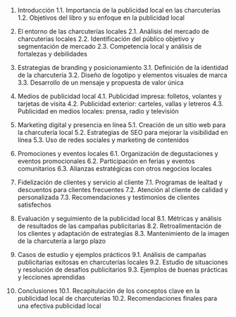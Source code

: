 1. Introducción
   1.1. Importancia de la publicidad local en las charcuterías
   1.2. Objetivos del libro y su enfoque en la publicidad local

2. El entorno de las charcuterías locales
   2.1. Análisis del mercado de charcuterías locales
   2.2. Identificación del público objetivo y segmentación de mercado
   2.3. Competencia local y análisis de fortalezas y debilidades

3. Estrategias de branding y posicionamiento
   3.1. Definición de la identidad de la charcutería
   3.2. Diseño de logotipo y elementos visuales de marca
   3.3. Desarrollo de un mensaje y propuesta de valor única

4. Medios de publicidad local
   4.1. Publicidad impresa: folletos, volantes y tarjetas de visita
   4.2. Publicidad exterior: carteles, vallas y letreros
   4.3. Publicidad en medios locales: prensa, radio y televisión

5. Marketing digital y presencia en línea
   5.1. Creación de un sitio web para la charcutería local
   5.2. Estrategias de SEO para mejorar la visibilidad en línea
   5.3. Uso de redes sociales y marketing de contenidos

6. Promociones y eventos locales
   6.1. Organización de degustaciones y eventos promocionales
   6.2. Participación en ferias y eventos comunitarios
   6.3. Alianzas estratégicas con otros negocios locales

7. Fidelización de clientes y servicio al cliente
   7.1. Programas de lealtad y descuentos para clientes frecuentes
   7.2. Atención al cliente de calidad y personalizada
   7.3. Recomendaciones y testimonios de clientes satisfechos

8. Evaluación y seguimiento de la publicidad local
   8.1. Métricas y análisis de resultados de las campañas publicitarias
   8.2. Retroalimentación de los clientes y adaptación de estrategias
   8.3. Mantenimiento de la imagen de la charcutería a largo plazo

9. Casos de estudio y ejemplos prácticos
   9.1. Análisis de campañas publicitarias exitosas en charcuterías locales
   9.2. Estudio de situaciones y resolución de desafíos publicitarios
   9.3. Ejemplos de buenas prácticas y lecciones aprendidas

10. Conclusiones
    10.1. Recapitulación de los conceptos clave en la publicidad local de charcuterías
    10.2. Recomendaciones finales para una efectiva publicidad local
